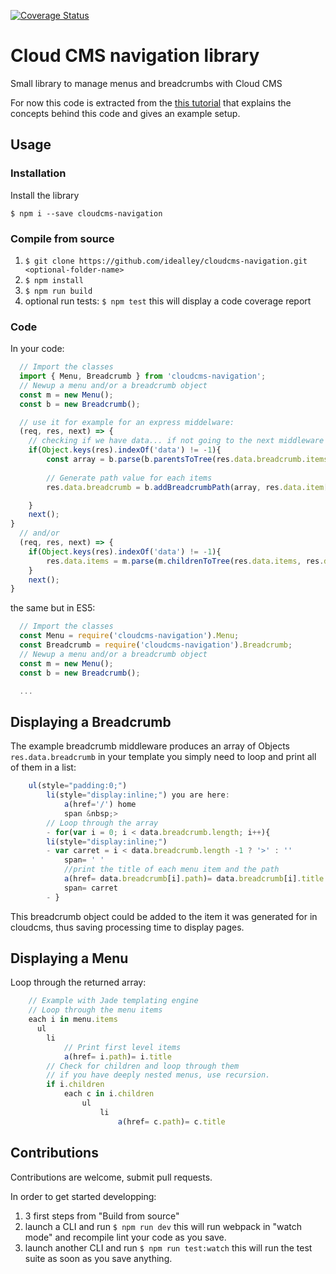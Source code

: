 [![Coverage Status](https://coveralls.io/repos/github/idealley/cloudcms-navigation/badge.svg?branch=master)](https://coveralls.io/github/idealley/cloudcms-navigation?branch=master)
# Cloud CMS navigation library 
Small library to manage menus and breadcrumbs with Cloud CMS

For now this code is extracted from the [this tutorial](https://idealley.gitbooks.io/cloud-cms-how-to-manage-menus/content/) that explains the concepts behind this code and gives an example setup.

## Usage
### Installation
Install the library

`$ npm i --save cloudcms-navigation`

### Compile from source

1. `$ git clone https://github.com/idealley/cloudcms-navigation.git <optional-folder-name>`
2. `$ npm install`
3. `$ npm run build`
4. optional run tests: `$ npm test` this will display a code coverage report  

### Code
In your code:

```javascript
  // Import the classes
  import { Menu, Breadcrumb } from 'cloudcms-navigation';
  // Newup a menu and/or a breadcrumb object
  const m = new Menu();
  const b = new Breadcrumb();

  // use it for example for an express middelware:
  (req, res, next) => {
    // checking if we have data... if not going to the next middleware
    if(Object.keys(res).indexOf('data') != -1){
        const array = b.parse(b.parentsToTree(res.data.breadcrumb.items, res.data.item[0].parent_doc));
        
        // Generate path value for each items
        res.data.breadcrumb = b.addBreadcrumbPath(array, res.data.item[0]); 

    }
    next();
}
  // and/or 
  (req, res, next) => {
    if(Object.keys(res).indexOf('data') != -1){
        res.data.items = m.parse(m.childrenToTree(res.data.items, res.data.item._doc));
    }
    next();
}
```

the same but in ES5:
```javascript
  // Import the classes
  const Menu = require('cloudcms-navigation').Menu;
  const Breadcrumb = require('cloudcms-navigation').Breadcrumb;
  // Newup a menu and/or a breadcrumb object
  const m = new Menu();
  const b = new Breadcrumb();

  ...

```
## Displaying a Breadcrumb
The example breadcrumb middleware produces an array of Objects `res.data.breadcrumb` in your template you simply need to loop and print all of them in a list:
```javascript
    ul(style="padding:0;")
        li(style="display:inline;") you are here: 
            a(href='/') home
            span &nbsp;>
        // Loop through the array    
        - for(var i = 0; i < data.breadcrumb.length; i++){
        li(style="display:inline;")
        - var carret = i < data.breadcrumb.length -1 ? '>' : ''
            span= ' '
            //print the title of each menu item and the path
            a(href= data.breadcrumb[i].path)= data.breadcrumb[i].title 
            span= carret
        - }
```
This breadcrumb object could be added to the item it was generated for in cloudcms, thus saving processing time to display pages. 

## Displaying a Menu
Loop through the returned array:
```javascript
    // Example with Jade templating engine
    // Loop through the menu items
    each i in menu.items
      ul
        li
            // Print first level items
            a(href= i.path)= i.title
        // Check for children and loop through them
        // if you have deeply nested menus, use recursion.
        if i.children
            each c in i.children
                ul
                    li
                        a(href= c.path)= c.title
```

## Contributions
Contributions are welcome, submit pull requests.

In order to get started developping:

1. 3 first steps from "Build from source"
2. launch a CLI and run `$ npm run dev` this will run webpack in "watch mode" and recompile lint your code as you save.
3. launch another CLI and run `$ npm run test:watch` this will run the test suite as soon as you save anything.


